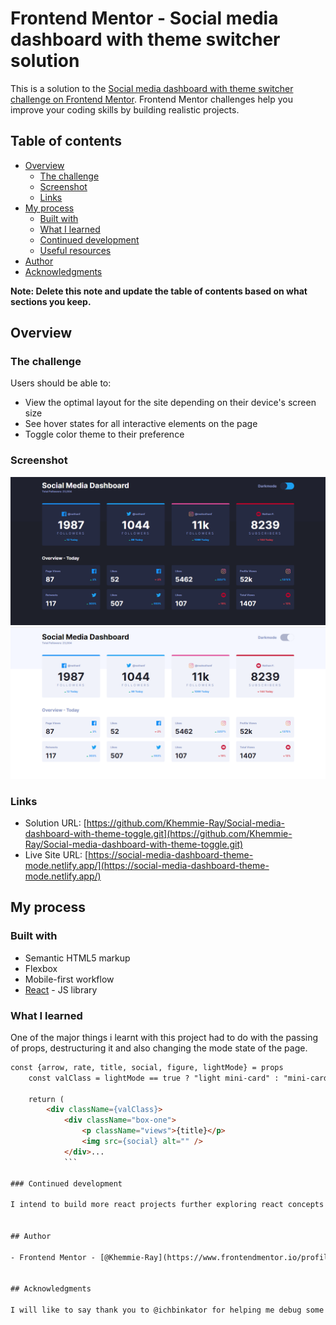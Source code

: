 # Frontend Mentor - Social media dashboard with theme switcher solution

This is a solution to the [Social media dashboard with theme switcher challenge on Frontend Mentor](https://www.frontendmentor.io/challenges/social-media-dashboard-with-theme-switcher-6oY8ozp_H). Frontend Mentor challenges help you improve your coding skills by building realistic projects. 

## Table of contents

- [Overview](#overview)
  - [The challenge](#the-challenge)
  - [Screenshot](#screenshot)
  - [Links](#links)
- [My process](#my-process)
  - [Built with](#built-with)
  - [What I learned](#what-i-learned)
  - [Continued development](#continued-development)
  - [Useful resources](#useful-resources)
- [Author](#author)
- [Acknowledgments](#acknowledgments)

**Note: Delete this note and update the table of contents based on what sections you keep.**

## Overview

### The challenge

Users should be able to:

- View the optimal layout for the site depending on their device's screen size
- See hover states for all interactive elements on the page
- Toggle color theme to their preference

### Screenshot

![](./src/assets/ScreenshotD.png)
![](./src/assets/ScreenshotL.png)


### Links

- Solution URL: [https://github.com/Khemmie-Ray/Social-media-dashboard-with-theme-toggle.git](https://github.com/Khemmie-Ray/Social-media-dashboard-with-theme-toggle.git)
- Live Site URL: [https://social-media-dashboard-theme-mode.netlify.app/](https://social-media-dashboard-theme-mode.netlify.app/)

## My process

### Built with

- Semantic HTML5 markup
- Flexbox
- Mobile-first workflow
- [React](https://reactjs.org/) - JS library


### What I learned

One of the major things i learnt with this project had to do with the passing of props, destructuring it and also changing the mode state of the page.

```html
const {arrow, rate, title, social, figure, lightMode} = props
    const valClass = lightMode == true ? "light mini-card" : "mini-card"
  
    return (
        <div className={valClass}>
            <div className="box-one">
                <p className="views">{title}</p>
                <img src={social} alt="" />
            </div>...
            ```

### Continued development

I intend to build more react projects further exploring react concepts such as hooks, router, useEffect etc.


## Author

- Frontend Mentor - [@Khemmie-Ray](https://www.frontendmentor.io/profile/Khemmie-Ray)


## Acknowledgments

I will like to say thank you to @ichbinkator for helping me debug some errors I had while working on this project.
